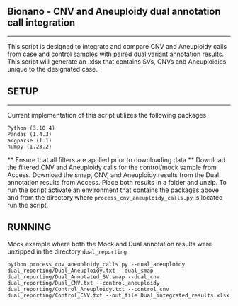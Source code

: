 ## Bionano - CNV and Aneuploidy dual annotation call integration
---
This script is designed to integrate and compare CNV and Aneuploidy calls from case and control samples with paired dual variant annotation results. This script will generate an .xlsx that contains
SVs, CNVs and Aneuploidies unique to the designated case.

## SETUP
---
Current implementation of this script utilizes the following packages
```
Python (3.10.4)
Pandas (1.4.3)
argparse (1.1)
numpy (1.23.2)
```

** Ensure that all filters are applied prior to downloading data **
Download the filtered CNV and Aneuploidy calls for the control/mock sample from Access. Download the smap, CNV, and Aneuploidy results from the Dual annotation results from Access. Place both results in a folder and unzip. To run the script activate an environment that contains the packages above and from the directory where `process_cnv_aneuploidy_calls.py` is located run the script.


## RUNNING

Mock example where both the Mock and Dual annotation results were unzipped in the directory `dual_reporting`
```
python process_cnv_aneuploidy_calls.py --dual_aneuploidy dual_reporting/Dual_Aneuploidy.txt --dual_smap dual_reporting/Dual_Annotated_SV.smap --dual_cnv dual_reporting/Dual_CNV.txt --control_aneuploidy dual_reporting/Control_Aneuploidy.txt --control_cnv dual_reporting/Control_CNV.txt --out_file Dual_integrated_results.xlsx
```
